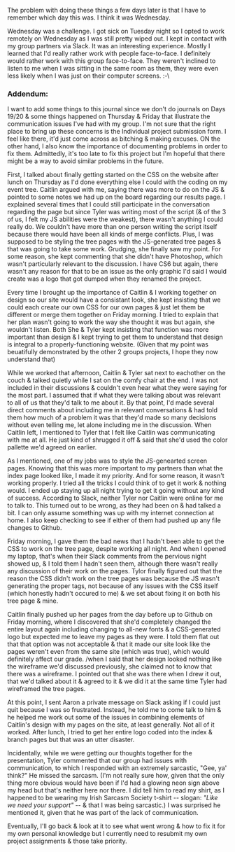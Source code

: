 The problem with doing these things a few days later is that I have to remember which day this was. I think it was Wednesday.

Wednesday was a challenge. I got sick on Tuesday night so I opted to work remotely on Wednesday as I was still pretty wiped out. I kept in contact with my group partners via Slack. It was an interesting experience. Mostly I learned that I'd really rather work with people face-to-face. I definitely would rather work with this group face-to-face. They weren't inclined to listen to me when I was sitting in the same room as them, they were even less likely when I was just on their computer screens. :-\

<h3>Addendum:</h3>
I want to add some things to this journal since we don't do journals on Days 19/20 & some things happened on Thursday & Friday that illustrate the communication issues I've had with my group. I'm not sure that the right place to bring up these concerns is the Individual project submission form. I feel like there, it'd just come across as bitching & making excuses. ON the other hand, I also know the importance of documenting problems in order to fix them. Admittedly, it's too late to fix this project but I'm hopeful that there might be a way to avoid similar problems in the future. 

First, I talked about finally getting started on the CSS on the website after lunch on Thursday as I'd done everything else I could with the coding on my event tree. Caitlin argued with me, saying there was more to do on the JS & pointed to some notes we had up on the board regarding our results page. I explained several times that I could still participate in the conversation regarding the page but since Tyler was writing most of the script (& of the 3 of us, I felt my JS abilities were the weakest), there wasn't anything I could really do. We couldn't have more than one person writing the script itself because there would have been all kinds of merge conflicts. Plus, I was supposed to be styling the tree pages with the JS-generated tree pages & that was going to take some work. Grudging, she finally saw my point. For some reason, she kept commenting that she didn't have Photoshop, which wasn't particularly relevant to the discussion. I have CS6 but again, there wasn't any reason for that to be an issue as the only graphic I'd said I would create was a logo that got dumped when they renamed the project. 

Every time I brought up the importance of Caitlin & I working together on design so our site would have a consistant look, she kept insisting that we could each create our own CSS for our own pages & just let them be different or merge them together on Friday morning. I tried to explain that her plan wasn't going to work the way she thought it was but again, she wouldn't listen. Both She & Tyler kept insisting that function was more important than design & I kept trying to get them to understand that design is integral to a properly-functioning website. (Given that my point was beuatifully demonstrated by the other 2 groups projects, I hope they now understand that)

While we worked that afternoon, Caitlin & Tyler sat next to eachother on the couch & talked quietly while I sat on the comfy chair at the end. I was not included in their discussions & couldn't even hear what they were saying for the most part. I assumed that if what they were talking about was relevant to all of us that they'd talk to me about it. By that point, I'd made several direct comments about including me in relevant conversations & had told them how much of a problem it was that they'd made so many decisions without even telling me, let alone including me in the discussion. When Caitlin left, I mentioned to Tyler that I felt like Caitlin was communicating with me at all. He just kind of shrugged it off & said that she'd used the color pallette we'd agreed on earlier.

As I mentioned, one of my jobs was to style the JS-genearted screen pages. Knowing that this was more important to my partners than what the index page looked like, I made it my priority. And for some reason, it wasn't working properly. I tried all the tricks I could think of to get it work & nothing would. I ended up staying up all night trying to get it going without any kind of success. According to Slack, neither Tyler nor Caitlin were online for me to talk to. This turned out to be wrong, as they had been on & had talked a bit. I can only assume something was up with my internet connection at home. I also keep checking to see if either of them had pushed up any file changes to Github. 

Friday morning, I gave them the bad news that I hadn't been able to get the CSS to work on the tree page, despite working all night. And when I opened my laptop, that's when their Slack comments from the pervious night showed up, & I told them I hadn't seen them, although there wasn't really any discussion of their work on the pages. Tylor finally figured out that the reason the CSS didn't work on the tree pages was because the JS wasn't generating the proper tags, not because of any issues with the CSS itself (which honestly hadn't occured to me) & we set about fixing it on both his tree page & mine. 

Caitlin finally pushed up her pages from the day before up to Github on Friday morning, where I discovered that she'd completely changed the entire layout again including changing to all-new fonts & a CSS-generated logo but expected me to leave my pages as they were. I told them flat out that that option was not acceptable & that it made our site look like the pages weren't even from the same site (which was true), which would definitely affect our grade. /when I said that her design looked nothing like the wireframe we'd discussed previously, she claimed not to know that there was a wireframe. I pointed out that she was there when I drew it out, that we'd talked about it & agreed to it & we did it at the same time Tyler had wireframed the tree pages. 

At this point, I sent Aaron a private message on Slack asking if I could just quit because I was so frustrated. Instead, he told me to come talk to him & he helped me work out some of the issues in combining elements of Caitlin's design with my pages on the site, at least generally. Not all of it worked. After lunch, I tried to get her entire logo coded into the index & branch pages but that was an utter disaster. 

Incidentally, while we were getting our thoughts together for the presentation, Tyler commented that our group had issues with communication, to which I responded with an extremely sarcastic, "Gee, ya' think?" He missed the sarcasm. (I'm not really sure how, given that the only thing more obvious would have been if I'd had a glowing neon sign above my head but that's neither here nor there. I did tell him to read my shirt, as I happened to be wearing my Irish Sarcasm Society t-shirt -- slogan: <i>"Like we need your support"</i> -- & that I was being sarcastic.) I was surprised he mentioned it, given that he was part of the lack of communication.

Eventually, I'll go back & look at it to see what went wrong & how to fix it for my own personal knowledge but I currently need to resubmit my own project assignments & those take priority. 
